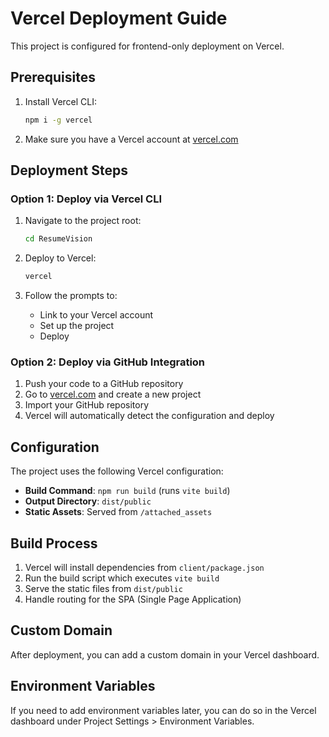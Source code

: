 # Vercel Deployment Guide

This project is configured for frontend-only deployment on Vercel.

## Prerequisites

1. Install Vercel CLI:
   ```bash
   npm i -g vercel
   ```

2. Make sure you have a Vercel account at [vercel.com](https://vercel.com)

## Deployment Steps

### Option 1: Deploy via Vercel CLI

1. Navigate to the project root:
   ```bash
   cd ResumeVision
   ```

2. Deploy to Vercel:
   ```bash
   vercel
   ```

3. Follow the prompts to:
   - Link to your Vercel account
   - Set up the project
   - Deploy

### Option 2: Deploy via GitHub Integration

1. Push your code to a GitHub repository
2. Go to [vercel.com](https://vercel.com) and create a new project
3. Import your GitHub repository
4. Vercel will automatically detect the configuration and deploy

## Configuration

The project uses the following Vercel configuration:

- **Build Command**: `npm run build` (runs `vite build`)
- **Output Directory**: `dist/public`
- **Static Assets**: Served from `/attached_assets`

## Build Process

1. Vercel will install dependencies from `client/package.json`
2. Run the build script which executes `vite build`
3. Serve the static files from `dist/public`
4. Handle routing for the SPA (Single Page Application)

## Custom Domain

After deployment, you can add a custom domain in your Vercel dashboard.

## Environment Variables

If you need to add environment variables later, you can do so in the Vercel dashboard under Project Settings > Environment Variables.
